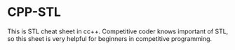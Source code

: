 # CPP-STL
This is STL cheat sheet in cc++. Competitive coder knows important of STL, so this sheet is very helpful for beginners in competitive programming.

